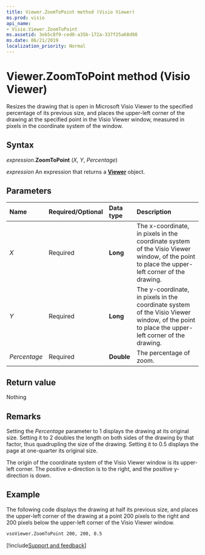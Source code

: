```yaml
---
title: Viewer.ZoomToPoint method (Visio Viewer)
ms.prod: visio
api_name:
- Visio.Viewer.ZoomToPoint
ms.assetid: 3eb5c8f9-ced0-a35b-172a-337f25a68d98
ms.date: 06/21/2019
localization_priority: Normal
---
```



# Viewer.ZoomToPoint method (Visio Viewer)

Resizes the drawing that is open in Microsoft Visio Viewer to the specified percentage of its previous size, and places the upper-left corner of the drawing at the specified point in the Visio Viewer window, measured in pixels in the coordinate system of the window. 


## Syntax

_expression_.**ZoomToPoint** (_X_, _Y_, _Percentage_)

_expression_ An expression that returns a **[Viewer](Visio.Viewer.md)** object.


## Parameters 

|Name|Required/Optional|Data type|Description|
|:-----|:-----|:-----|:-----|
|_X_|Required| **Long**|The x-coordinate, in pixels in the coordinate system of the Visio Viewer window, of the point to place the upper-left corner of the drawing.|
|_Y_|Required| **Long**|The y-coordinate, in pixels in the coordinate system of the Visio Viewer window, of the point to place the upper-left corner of the drawing.|
|_Percentage_|Required| **Double**|The percentage of zoom.|

## Return value

Nothing


## Remarks

Setting the _Percentage_ parameter to 1 displays the drawing at its original size. Setting it to 2 doubles the length on both sides of the drawing by that factor, thus quadrupling the size of the drawing. Setting it to 0.5 displays the page at one-quarter its original size.

The origin of the coordinate system of the Visio Viewer window is its upper-left corner. The positive x-direction is to the right, and the positive y-direction is down.


## Example

The following code displays the drawing at half its previous size, and places the upper-left corner of the drawing at a point 200 pixels to the right and 200 pixels below the upper-left corner of the Visio Viewer window.

```vb
vsoViewer.ZoomToPoint 200, 200, 0.5
```

[!include[Support and feedback](~/includes/feedback-boilerplate.md)]